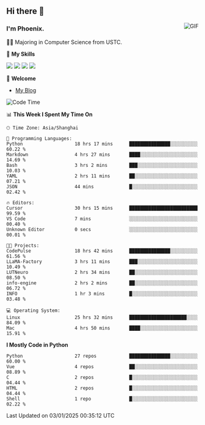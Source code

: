 ## Hi there 👋
<img align="right" alt="GIF" src="https://raw.githubusercontent.com/JoeyBling/JoeyBling/master/pic/pusheencode.gif" />

### I'm Phoenix.

👨‍🎓 Majoring in Computer Science from USTC.

🌟 **My Skills**

![](https://img.shields.io/badge/-Python-3e74a2?style=flat-square&logo=Python&logoColor=fff)
![](https://img.shields.io/badge/-C++-9f62a5?style=flat&logo=cplusplus&logoColor=white)
![](https://img.shields.io/badge/-Linux-185886?style=flat-square&logo=Linux&logoColor=fff)
![](https://img.shields.io/badge/-Rust-ff4136?style=flat-square&logo=Rust&logoColor=fff)

💬 **Welcome**

- [My Blog](https://ysy-phoenix.github.io/)

<!--START_SECTION:waka-->
![Code Time](http://img.shields.io/badge/Code%20Time-1%2C116%20hrs%2014%20mins-blue)

📊 **This Week I Spent My Time On** 

```text
🕑︎ Time Zone: Asia/Shanghai

💬 Programming Languages: 
Python                   18 hrs 17 mins      ███████████████░░░░░░░░░░   60.22 % 
Markdown                 4 hrs 27 mins       ████░░░░░░░░░░░░░░░░░░░░░   14.69 % 
Bash                     3 hrs 2 mins        ███░░░░░░░░░░░░░░░░░░░░░░   10.03 % 
YAML                     2 hrs 11 mins       ██░░░░░░░░░░░░░░░░░░░░░░░   07.21 % 
JSON                     44 mins             █░░░░░░░░░░░░░░░░░░░░░░░░   02.42 % 

🔥 Editors: 
Cursor                   30 hrs 15 mins      █████████████████████████   99.59 % 
VS Code                  7 mins              ░░░░░░░░░░░░░░░░░░░░░░░░░   00.40 % 
Unknown Editor           0 secs              ░░░░░░░░░░░░░░░░░░░░░░░░░   00.01 % 

🐱‍💻 Projects: 
CodePulse                18 hrs 42 mins      ███████████████░░░░░░░░░░   61.56 % 
LLaMA-Factory            3 hrs 11 mins       ███░░░░░░░░░░░░░░░░░░░░░░   10.49 % 
LUTNeuro                 2 hrs 34 mins       ██░░░░░░░░░░░░░░░░░░░░░░░   08.50 % 
info-engine              2 hrs 2 mins        ██░░░░░░░░░░░░░░░░░░░░░░░   06.72 % 
INFO                     1 hr 3 mins         █░░░░░░░░░░░░░░░░░░░░░░░░   03.48 % 

💻 Operating System: 
Linux                    25 hrs 32 mins      █████████████████████░░░░   84.09 % 
Mac                      4 hrs 50 mins       ████░░░░░░░░░░░░░░░░░░░░░   15.91 % 
```

**I Mostly Code in Python** 

```text
Python                   27 repos            ███████████████░░░░░░░░░░   60.00 % 
Vue                      4 repos             ██░░░░░░░░░░░░░░░░░░░░░░░   08.89 % 
C                        2 repos             █░░░░░░░░░░░░░░░░░░░░░░░░   04.44 % 
HTML                     2 repos             █░░░░░░░░░░░░░░░░░░░░░░░░   04.44 % 
Shell                    1 repo              █░░░░░░░░░░░░░░░░░░░░░░░░   02.22 % 
```




 Last Updated on 03/01/2025 00:35:12 UTC
<!--END_SECTION:waka-->

<!--
**ysy-phoenix/ysy-phoenix** is a ✨ _special_ ✨ repository because its `README.md` (this file) appears on your GitHub profile.

Here are some ideas to get you started:

- 🔭 I’m currently working on ...
- 🌱 I’m currently learning ...
- 👯 I’m looking to collaborate on ...
- 🤔 I’m looking for help with ...
- 💬 Ask me about ...
- 📫 How to reach me: ...
- 😄 Pronouns: ...
- ⚡ Fun fact: ...
-->
